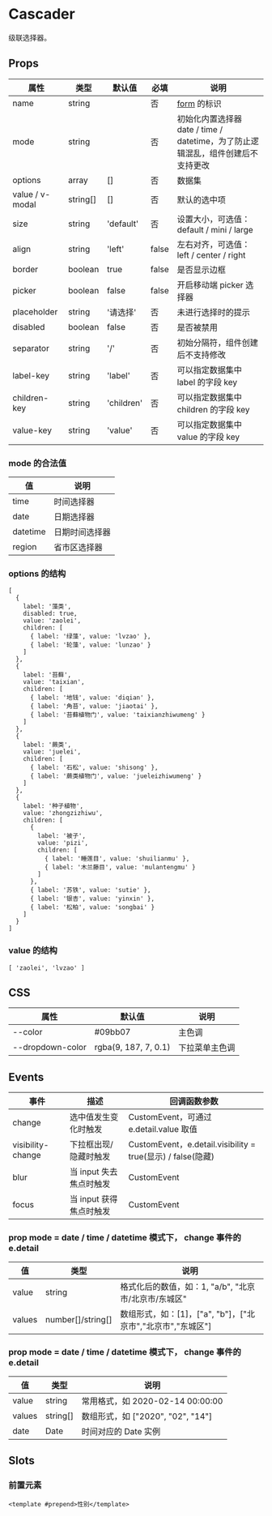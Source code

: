 # Cascader

级联选择器。

## Props

| 属性            | 类型     | 默认值     | 必填  | 说明                                                                            |
| --------------- | -------- | ---------- | ----- | ------------------------------------------------------------------------------- |
| name            | string   |            | 否    | [form](./README.Form.md) 的标识                                                 |
| mode            | string   |            | 否    | 初始化内置选择器 date / time / datetime，为了防止逻辑混乱，组件创建后不支持更改 |
| options         | array    | []         | 否    | 数据集                                                                          |
| value / v-modal | string[] | []         | 否    | 默认的选中项                                                                    |
| size            | string   | 'default'  | 否    | 设置大小，可选值：default / mini / large                                        |
| align           | string   | 'left'     | false | 左右对齐，可选值：left / center / right                                         |
| border          | boolean  | true       | false | 是否显示边框                                                                    |
| picker          | boolean  | false      | false | 开启移动端 picker 选择器                                                        |
| placeholder     | string   | '请选择'   | 否    | 未进行选择时的提示                                                              |
| disabled        | boolean  | false      | 否    | 是否被禁用                                                                      |
| separator       | string   | '/'        | 否    | 初始分隔符，组件创建后不支持修改                                                |
| label-key       | string   | 'label'    | 否    | 可以指定数据集中 label 的字段 key                                               |
| children-key    | string   | 'children' | 否    | 可以指定数据集中 children 的字段 key                                            |
| value-key       | string   | 'value'    | 否    | 可以指定数据集中 value 的字段 key                                               |

### mode 的合法值

| 值       | 说明           |
| -------- | -------------- |
| time     | 时间选择器     |
| date     | 日期选择器     |
| datetime | 日期时间选择器 |
| region   | 省市区选择器   |

### options 的结构

```
[
  {
    label: '藻类',
    disabled: true,
    value: 'zaolei',
    children: [
      { label: '绿藻', value: 'lvzao' },
      { label: '轮藻', value: 'lunzao' }
    ]
  },
  {
    label: '苔藓',
    value: 'taixian',
    children: [
      { label: '地钱', value: 'diqian' },
      { label: '角苔', value: 'jiaotai' },
      { label: '苔藓植物门', value: 'taixianzhiwumeng' }
    ]
  },
  {
    label: '蕨类',
    value: 'juelei',
    children: [
      { label: '石松', value: 'shisong' },
      { label: '蕨类植物门', value: 'jueleizhiwumeng' }
    ]
  },
  {
    label: '种子植物',
    value: 'zhongzizhiwu',
    children: [
      {
        label: '被子',
        value: 'pizi',
        children: [
          { label: '睡莲目', value: 'shuilianmu' },
          { label: '木兰藤目', value: 'mulantengmu' }
        ]
      },
      { label: '苏铁', value: 'sutie' },
      { label: '银杏', value: 'yinxin' },
      { label: '松柏', value: 'songbai' }
    ]
  }
]
```

### value 的结构

```
[ 'zaolei', 'lvzao' ]
```

## CSS

| 属性             | 默认值               | 说明           |
| ---------------- | -------------------- | -------------- |
| --color          | #09bb07              | 主色调         |
| --dropdown-color | rgba(9, 187, 7, 0.1) | 下拉菜单主色调 |

## Events

| 事件              | 描述                    | 回调函数参数                                                |
| ----------------- | ----------------------- | ----------------------------------------------------------- |
| change            | 选中值发生变化时触发    | CustomEvent，可通过 e.detail.value 取值                     |
| visibility-change | 下拉框出现/隐藏时触发   | CustomEvent，e.detail.visibility = true(显示) / false(隐藏) |
| blur              | 当 input 失去焦点时触发 | CustomEvent                                                 |
| focus             | 当 input 获得焦点时触发 | CustomEvent                                                 |

### prop mode = date / time / datetime 模式下， change 事件的 e.detail

| 值     | 类型              | 说明                                                        |
| ------ | ----------------- | ----------------------------------------------------------- |
| value  | string            | 格式化后的数值，如：1, "a/b", "北京市/北京市/东城区"        |
| values | number[]/string[] | 数组形式，如：[1]，["a", "b"]，["北京市","北京市","东城区"] |

### prop mode = date / time / datetime 模式下， change 事件的 e.detail

| 值     | 类型     | 说明                              |
| ------ | -------- | --------------------------------- |
| value  | string   | 常用格式，如 2020-02-14 00:00:00  |
| values | string[] | 数组形式，如 ["2020", "02", "14"] |
| date   | Date     | 时间对应的 Date 实例              |

## Slots

### 前置元素

```
<template #prepend>性别</template>
```
